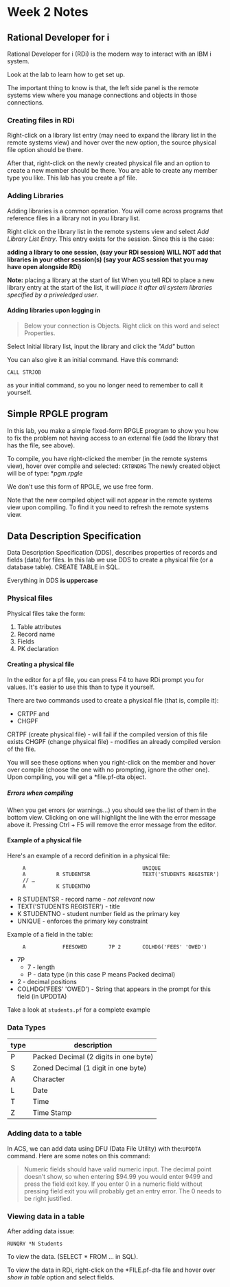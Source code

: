 # Week 2 Notes

## Rational Developer for i

Rational Developer for i (RDi) is the modern way to interact with an IBM i
system.

Look at the lab to learn how to get set up.

The important thing to know is that, the left side panel is the remote systems
view where you manage connections and objects in those connections.

### Creating files in RDi

Right-click on a library list entry (may need to expand the library list in the
remote systems view) and hover over the new option, the source physical file
option should be there.

After that, right-click on the newly created physical file and an option to
create a new member should be there. You are able to create any member type you
like. This lab has you create a pf file.

### Adding Libraries

Adding libraries is a common operation. You will come across programs that
reference files in a library not in you library list.

Right click on the library list in the remote systems view and select  *Add
Library List Entry*. This entry exists for the session. Since this is the
case:

**adding a library to one session, (say your RDi session) WILL NOT add that
libraries in your other session(s) (say your ACS session that you may have open
alongside RDi)**

**Note:** placing a library at the start of list When you tell RDi to place a
new library entry at the start of the list, it will _place it after all system
libraries specified by a priveledged user_.

#### Adding libraries upon logging in

> Below your connection is Objects. Right click on this word and
> select Properties.

Select Initial library list, input the library and click the _"Add"_ button

You can also give it an initial command. Have this command:

```CLLE
CALL STRJOB
```

as your initial command, so you no longer need to remember to call it yourself.

## Simple RPGLE program

In this lab, you make a simple fixed-form RPGLE program to show you how to
fix the problem not having access to an external file (add the library that has
the file, see above).

To compile, you have right-clicked the member (in the remote systems view),
hover over compile and selected: `CRTBNDRG` The newly created object will be of
type: **pgm.rpgle*

We don't use this form of RPGLE, we use free form.

Note that the new compiled object will not appear in the remote systems view
upon compiling. To find it you need to refresh the remote systems view.

## Data Description Specification

Data Description Specification (DDS), describes properties
of records and fields (data) for files. In this lab we use DDS to
create a physical file (or a database table). CREATE TABLE in SQL.

Everything in DDS **is uppercase**

### Physical files

Physical files take the form:

1. Table attributes
2. Record name
3. Fields
4. PK declaration

#### Creating a physical file

In the editor for a pf file, you can press F4 to have RDi prompt you for values.
It's easier to use this than to type it yourself.

There are two commands used to create a physical file (that is, compile it):

* CRTPF and
* CHGPF

CRTPF (create physical file) - will fail if the compiled version of this file
exists
CHGPF (change physical file) - modifies an already compiled version of the file.

You will see these options when you right-click on the member and hover over
compile (choose the one with no prompting, ignore the other one). Upon
compiling, you will get a *file.pf-dta object.

##### Errors when compiling

When you get errors (or warnings…) you should see the list of them in the
bottom view. Clicking on one will highlight the line with the error message
above it. Pressing Ctrl + F5 will remove the error message from the editor.

#### Example of a physical file

Here's an example of a record definition in a physical file:

```DDS
     A                                      UNIQUE
     A          R STUDENTSR                 TEXT('STUDENTS REGISTER')
     // …
     A          K STUDENTNO
```

* R STUDENTSR - record name - _not relevant now_
* TEXT('STUDENTS REGISTER') - title
* K STUDENTNO - student number field as the primary key
* UNIQUE - enforces the primary key constraint

Example of a field in the table:

```DDS
     A            FEESOWED       7P 2       COLHDG('FEES' 'OWED')
```

* 7P
  * 7 - length
  * P - data type (in this case P means Packed decimal)
* 2 - decimal positions
* COLHDG('FEES' 'OWED') - String that appears in the prompt for this field (in
  UPDDTA)

Take a look at ```students.pf``` for a complete example

### Data Types

|type|description                          |
|----|-------------------------------------|
|P   |Packed Decimal (2 digits in one byte)|
|S   |Zoned Decimal (1 digit in one byte)  |
|A   |Character                            |
|L   |Date                                 |
|T   |Time                                 |
|Z   |Time Stamp                           |

### Adding data to a table

In ACS, we can add data using DFU (Data File Utility) with the:```UPDDTA```
command. Here are some notes on this command:

> Numeric fields should have valid numeric input. The decimal point doesn’t
> show, so when entering $94.99 you would enter 9499 and press the field exit
> key. If you enter 0 in a numeric field without pressing field exit you will
> probably get an entry error. The 0 needs to be right justified.

### Viewing data in a table

After adding data issue:

```RPGLE
RUNQRY *N Students
```

To view the data. (SELECT * FROM … in SQL).

To view the data in RDi, right-click on the *FILE.pf-dta file and hover over
*show in table* option and select fields.
